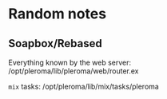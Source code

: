 # Random notes

## Soapbox/Rebased

Everything known by the web server:
    /opt/pleroma/lib/pleroma/web/router.ex

`mix` tasks:
    /opt/pleroma/lib/mix/tasks/pleroma


